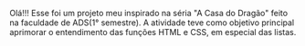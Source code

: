 Olá!!!
Esse foi um projeto meu inspirado na séria "A Casa do Dragão" feito na faculdade de ADS(1° semestre).
A atividade teve como objetivo principal aprimorar o entendimento das funções HTML e CSS, em especial das listas. 
